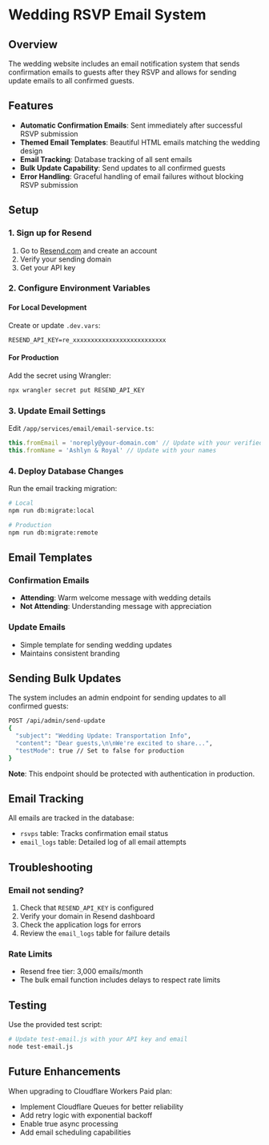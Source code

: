 # Wedding RSVP Email System

## Overview
The wedding website includes an email notification system that sends confirmation emails to guests after they RSVP and allows for sending update emails to all confirmed guests.

## Features
- **Automatic Confirmation Emails**: Sent immediately after successful RSVP submission
- **Themed Email Templates**: Beautiful HTML emails matching the wedding design
- **Email Tracking**: Database tracking of all sent emails
- **Bulk Update Capability**: Send updates to all confirmed guests
- **Error Handling**: Graceful handling of email failures without blocking RSVP submission

## Setup

### 1. Sign up for Resend
1. Go to [Resend.com](https://resend.com) and create an account
2. Verify your sending domain
3. Get your API key

### 2. Configure Environment Variables

#### For Local Development
Create or update `.dev.vars`:
```
RESEND_API_KEY=re_xxxxxxxxxxxxxxxxxxxxxxxxxx
```

#### For Production
Add the secret using Wrangler:
```bash
npx wrangler secret put RESEND_API_KEY
```

### 3. Update Email Settings
Edit `/app/services/email/email-service.ts`:
```typescript
this.fromEmail = 'noreply@your-domain.com' // Update with your verified domain
this.fromName = 'Ashlyn & Royal' // Update with your names
```

### 4. Deploy Database Changes
Run the email tracking migration:
```bash
# Local
npm run db:migrate:local

# Production
npm run db:migrate:remote
```

## Email Templates

### Confirmation Emails
- **Attending**: Warm welcome message with wedding details
- **Not Attending**: Understanding message with appreciation

### Update Emails
- Simple template for sending wedding updates
- Maintains consistent branding

## Sending Bulk Updates

The system includes an admin endpoint for sending updates to all confirmed guests:

```bash
POST /api/admin/send-update
{
  "subject": "Wedding Update: Transportation Info",
  "content": "Dear guests,\n\nWe're excited to share...",
  "testMode": true // Set to false for production
}
```

**Note**: This endpoint should be protected with authentication in production.

## Email Tracking

All emails are tracked in the database:
- `rsvps` table: Tracks confirmation email status
- `email_logs` table: Detailed log of all email attempts

## Troubleshooting

### Email not sending?
1. Check that `RESEND_API_KEY` is configured
2. Verify your domain in Resend dashboard
3. Check the application logs for errors
4. Review the `email_logs` table for failure details

### Rate Limits
- Resend free tier: 3,000 emails/month
- The bulk email function includes delays to respect rate limits

## Testing

Use the provided test script:
```bash
# Update test-email.js with your API key and email
node test-email.js
```

## Future Enhancements
When upgrading to Cloudflare Workers Paid plan:
- Implement Cloudflare Queues for better reliability
- Add retry logic with exponential backoff
- Enable true async processing
- Add email scheduling capabilities